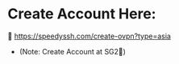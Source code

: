 # Create Account Here:

🌱 https://speedyssh.com/create-ovpn?type=asia
- (Note: Create Account at SG2📝) 


